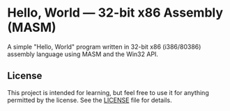 # Hello, World — 32-bit x86 Assembly (MASM)

A simple "Hello, World" program written in 32-bit x86 (i386/80386) assembly language using MASM and the Win32 API.

## License

This project is intended for learning, but feel free to use it for anything permitted by the license.
See the [LICENSE](LICENSE) file for details.
